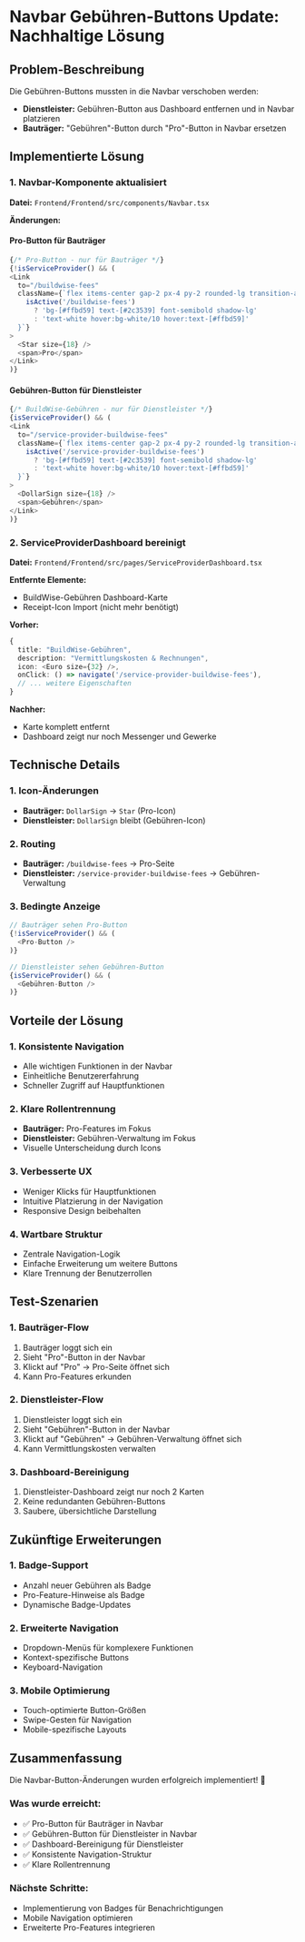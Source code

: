 # Navbar Gebühren-Buttons Update: Nachhaltige Lösung

## Problem-Beschreibung

Die Gebühren-Buttons mussten in die Navbar verschoben werden:
- **Dienstleister:** Gebühren-Button aus Dashboard entfernen und in Navbar platzieren
- **Bauträger:** "Gebühren"-Button durch "Pro"-Button in Navbar ersetzen

## Implementierte Lösung

### 1. Navbar-Komponente aktualisiert
**Datei:** `Frontend/Frontend/src/components/Navbar.tsx`

**Änderungen:**

#### Pro-Button für Bauträger
```typescript
{/* Pro-Button - nur für Bauträger */}
{!isServiceProvider() && (
<Link
  to="/buildwise-fees"
  className={`flex items-center gap-2 px-4 py-2 rounded-lg transition-all duration-300 ${
    isActive('/buildwise-fees') 
      ? 'bg-[#ffbd59] text-[#2c3539] font-semibold shadow-lg' 
      : 'text-white hover:bg-white/10 hover:text-[#ffbd59]'
  }`}
>
  <Star size={18} />
  <span>Pro</span>
</Link>
)}
```

#### Gebühren-Button für Dienstleister
```typescript
{/* BuildWise-Gebühren - nur für Dienstleister */}
{isServiceProvider() && (
<Link
  to="/service-provider-buildwise-fees"
  className={`flex items-center gap-2 px-4 py-2 rounded-lg transition-all duration-300 ${
    isActive('/service-provider-buildwise-fees') 
      ? 'bg-[#ffbd59] text-[#2c3539] font-semibold shadow-lg' 
      : 'text-white hover:bg-white/10 hover:text-[#ffbd59]'
  }`}
>
  <DollarSign size={18} />
  <span>Gebühren</span>
</Link>
)}
```

### 2. ServiceProviderDashboard bereinigt
**Datei:** `Frontend/Frontend/src/pages/ServiceProviderDashboard.tsx`

**Entfernte Elemente:**
- BuildWise-Gebühren Dashboard-Karte
- Receipt-Icon Import (nicht mehr benötigt)

**Vorher:**
```typescript
{
  title: "BuildWise-Gebühren",
  description: "Vermittlungskosten & Rechnungen",
  icon: <Euro size={32} />,
  onClick: () => navigate('/service-provider-buildwise-fees'),
  // ... weitere Eigenschaften
}
```

**Nachher:**
- Karte komplett entfernt
- Dashboard zeigt nur noch Messenger und Gewerke

## Technische Details

### 1. Icon-Änderungen
- **Bauträger:** `DollarSign` → `Star` (Pro-Icon)
- **Dienstleister:** `DollarSign` bleibt (Gebühren-Icon)

### 2. Routing
- **Bauträger:** `/buildwise-fees` → Pro-Seite
- **Dienstleister:** `/service-provider-buildwise-fees` → Gebühren-Verwaltung

### 3. Bedingte Anzeige
```typescript
// Bauträger sehen Pro-Button
{!isServiceProvider() && (
  <Pro-Button />
)}

// Dienstleister sehen Gebühren-Button
{isServiceProvider() && (
  <Gebühren-Button />
)}
```

## Vorteile der Lösung

### 1. Konsistente Navigation
- Alle wichtigen Funktionen in der Navbar
- Einheitliche Benutzererfahrung
- Schneller Zugriff auf Hauptfunktionen

### 2. Klare Rollentrennung
- **Bauträger:** Pro-Features im Fokus
- **Dienstleister:** Gebühren-Verwaltung im Fokus
- Visuelle Unterscheidung durch Icons

### 3. Verbesserte UX
- Weniger Klicks für Hauptfunktionen
- Intuitive Platzierung in der Navigation
- Responsive Design beibehalten

### 4. Wartbare Struktur
- Zentrale Navigation-Logik
- Einfache Erweiterung um weitere Buttons
- Klare Trennung der Benutzerrollen

## Test-Szenarien

### 1. Bauträger-Flow
1. Bauträger loggt sich ein
2. Sieht "Pro"-Button in der Navbar
3. Klickt auf "Pro" → Pro-Seite öffnet sich
4. Kann Pro-Features erkunden

### 2. Dienstleister-Flow
1. Dienstleister loggt sich ein
2. Sieht "Gebühren"-Button in der Navbar
3. Klickt auf "Gebühren" → Gebühren-Verwaltung öffnet sich
4. Kann Vermittlungskosten verwalten

### 3. Dashboard-Bereinigung
1. Dienstleister-Dashboard zeigt nur noch 2 Karten
2. Keine redundanten Gebühren-Buttons
3. Saubere, übersichtliche Darstellung

## Zukünftige Erweiterungen

### 1. Badge-Support
- Anzahl neuer Gebühren als Badge
- Pro-Feature-Hinweise als Badge
- Dynamische Badge-Updates

### 2. Erweiterte Navigation
- Dropdown-Menüs für komplexere Funktionen
- Kontext-spezifische Buttons
- Keyboard-Navigation

### 3. Mobile Optimierung
- Touch-optimierte Button-Größen
- Swipe-Gesten für Navigation
- Mobile-spezifische Layouts

## Zusammenfassung

Die Navbar-Button-Änderungen wurden erfolgreich implementiert! 🎉

### Was wurde erreicht:
- ✅ Pro-Button für Bauträger in Navbar
- ✅ Gebühren-Button für Dienstleister in Navbar
- ✅ Dashboard-Bereinigung für Dienstleister
- ✅ Konsistente Navigation-Struktur
- ✅ Klare Rollentrennung

### Nächste Schritte:
- Implementierung von Badges für Benachrichtigungen
- Mobile Navigation optimieren
- Erweiterte Pro-Features integrieren 